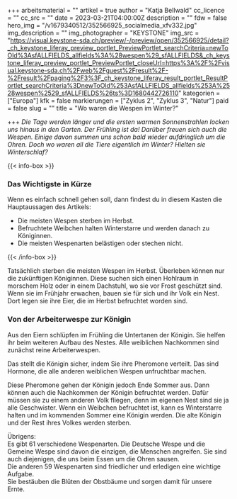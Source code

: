 +++
arbeitsmaterial = ""
artikel = true
author = "Katja Bellwald"
cc_licence = ""
cc_src = ""
date = 2023-03-21T04:00:00Z
description = ""
fdw = false
hero_img = "/v1679340512/352566925_socialmedia_xfv332.jpg"
img_description = ""
img_photographer = "KEYSTONE"
img_src = "https://visual.keystone-sda.ch/preview/-/preview/open/352566925/detail?_ch_keystone_liferay_preview_portlet_PreviewPortlet_searchCriteria=newToOld%3AsfALLFIELDS_allfields%3A%28wespen%29_sfALLFIELDS&_ch_keystone_liferay_preview_portlet_PreviewPortlet_closeUrl=https%3A%2F%2Fvisual.keystone-sda.ch%2Fweb%2Fguest%2Fresult%2F-%2Fresult%2Fpaging%2F3%3F_ch_keystone_liferay_result_portlet_ResultPortlet_searchCriteria%3DnewToOld%253AsfALLFIELDS_allfields%253A%2528wespen%2529_sfALLFIELDS%26ts%3D1680442726110"
kategorien = ["Europa"]
kfk = false
markierungen = ["Zyklus 2", "Zyklus 3", "Natur"]
paid = false
slug = ""
title = "Wo waren die Wespen im Winter?"

+++
_Die Tage werden länger und die ersten warmen Sonnenstrahlen locken uns hinaus in den Garten. Der Frühling ist da! Darüber freuen sich auch die Wespen. Einige davon summen uns schon bald wieder aufdringlich um die Ohren. Doch wo waren all die Tiere eigentlich im Winter? Hielten sie Winterschlaf?_

{{< info-box >}} <h3>Das Wichtigste in Kürze</h3>

<p>Wenn es einfach schnell gehen soll, dann findest du in diesem Kasten die Hauptaussagen des Artikels:</p>

<ul>

<li>Die meisten Wespen sterben im Herbst.</li>

<li>Befruchtete Weibchen halten Winterstarre und werden danach zu Königinnen.</li>

<li>Die meisten Wespenarten belästigen oder stechen nicht.</li>

</ul> {{< /info-box >}}

Tatsächlich sterben die meisten Wespen im Herbst. Überleben können nur die zukünftigen Königinnen. Diese suchen sich einen Hohlraum in morschem Holz oder in einem Dachstuhl, wo sie vor Frost geschützt sind. Wenn sie im Frühjahr erwachen, bauen sie für sich und ihr Volk ein Nest. Dort legen sie ihre Eier, die im Herbst befruchtet worden sind.

### Von der Arbeiterwespe zur Königin

Aus den Eiern schlüpfen im Frühling die Untertanen der Königin. Sie helfen ihr beim weiteren Aufbau des Nestes. Alle weiblichen Nachkommen sind zunächst reine Arbeiterwespen.

Das stellt die Königin sicher, indem Sie ihre Pheromone verteilt. Das sind Hormone, die alle anderen weiblichen Wespen unfruchtbar machen.

Diese Pheromone gehen der Königin jedoch Ende Sommer aus. Dann können auch die Nachkommen der Königin befruchtet werden. Dafür müssen sie zu einem anderen Volk fliegen, denn im eigenen Nest sind sie ja alle Geschwister. Wenn ein Weibchen befruchtet ist, kann es Winterstarre halten und im kommenden Sommer eine Königin werden. Die alte Königin und der Rest ihres Volkes werden sterben.

Übrigens:   
Es gibt 61 verschiedene Wespenarten. Die Deutsche Wespe und die Gemeine Wespe sind davon die einzigen, die Menschen angreifen. Sie sind auch diejenigen, die uns beim Essen um die Ohren sausen.  
Die anderen 59 Wespenarten sind friedlicher und erledigen eine wichtige Aufgabe.  
Sie bestäuben die Blüten der Obstbäume und sorgen damit für unsere Ernte.
